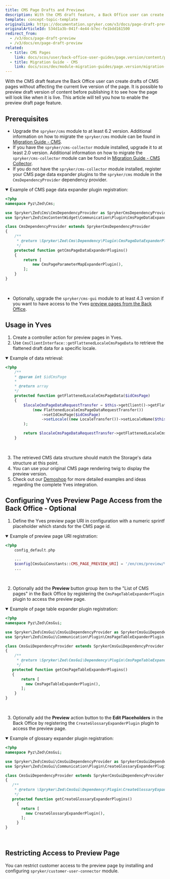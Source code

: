 ```yaml
---
title: CMS Page Drafts and Previews
description: With the CMS draft feature, a Back Office user can create drafts of CMS pages without affecting the current live version of the page.
template: concept-topic-template
originalLink: https://documentation.spryker.com/v3/docs/page-draft-preview
originalArticleId: 534d1a3b-041f-4e44-b7ec-fe1bdd161500
redirect_from:
  - /v3/docs/page-draft-preview
  - /v3/docs/en/page-draft-preview
related:
  - title: CMS Pages
    link: docs/scos/user/back-office-user-guides/page.version/content/pages/cms-pages.html
  - title: Migration Guide - CMS
    link: docs/scos/dev/module-migration-guides/page.version/migration-guide-cms.html
---
```


With the CMS draft feature the Back Office user can create drafts of CMS pages without affecting the current live version of the page. It is possible to preview draft version of content before publishing it to see how the page will look like when it is live. This article will tell you how to enable the preview draft page feature.

## Prerequisites
* Upgrade the `spryker/cms` module to at least 6.2 version. Additional information on how to migrate the `spryker/cms` module can be found in [Migration Guide - CMS](/docs/scos/dev/module-migration-guides/{{page.version}}/migration-guide-cms.html).
* If you have the `spryker/cms-collector` module installed, upgrade it to at least 2.0 version. Additional information on how to migrate the `spryker/cms-collector` module can be found in [Migration Guide - CMS Collector](/docs/scos/dev/module-migration-guides/{{page.version}}/migration-guide-cms.html-collector).
* If you do not have the `spryker/cms-collector` module installed, register your CMS page data expander plugins to the `spryker/cms` module in the `CmsDependencyProvider` dependency provider.

<details open>
<summary markdown='span'>Example of CMS page data expander plugin registration:</summary>
    
```php
<?php
namespace Pyz\Zed\Cms;

use Spryker\Zed\Cms\CmsDependencyProvider as SprykerCmsDependencyProvider;
use Spryker\Zed\CmsContentWidget\Communication\Plugin\CmsPageDataExpander\CmsPageParameterMapExpanderPlugin;

class CmsDependencyProvider extends SprykerCmsDependencyProvider
{
    /**
     * @return \Spryker\Zed\Cms\Dependency\Plugin\CmsPageDataExpanderPluginInterface[]
     */
    protected function getCmsPageDataExpanderPlugins()
    {
        return [
            new CmsPageParameterMapExpanderPlugin(),
        ];
    }
}
```

</br>
</details>

* Optionally, upgrade the `spryker/cms-gui` module to at least 4.3 version if you want to have access to the Yves [preview pages from the Back Office](/docs/scos/user/back-office-user-guides/{{page.version}}/content/pages/managing-cms-pages.html#previewing-cms-pages).

## Usage in Yves
1. Create a controller action for preview pages in Yves.
2. Use `CmsClientInterface::getFlattenedLocaleCmsPageData` to retrieve the flattened draft data for a specific locale.

<details open>
<summary markdown='span'>Example of data retrieval:</summary>

```php
<?php
    /**
    * @param int $idCmsPage
    *
    * @return array
    */
    protected function getFlattenedLocaleCmsPageData($idCmsPage)
    {
        $localeCmsPageDataRequestTransfer = $this->getClient()->getFlattenedLocaleCmsPageData(
            (new FlattenedLocaleCmsPageDataRequestTransfer())
                ->setIdCmsPage($idCmsPage)
                ->setLocale((new LocaleTransfer())->setLocaleName($this->getLocale()))
        );

        return $localeCmsPageDataRequestTransfer->getFlattenedLocaleCmsPageData();
    }
```

</br>
</details>

3. The retrieved CMS data structure should match the Storage's data structure at this point.
4. You can use your original CMS page rendering twig to display the preview version.
5. Check out our [Demoshop](https://github.com/spryker/demoshop) for more detailed examples and ideas regarding the complete Yves integration.

## Configuring Yves Preview Page Access from the Back Office - Optional

1. Define the Yves preview page URI in configuration with a numeric sprintf placeholder which stands for the CMS page id.

<details open>
<summary markdown='span'>Example of preview page URI registration:</summary>

```php
<?php
    config_default.php

    ...
    $config[CmsGuiConstants::CMS_PAGE_PREVIEW_URI] = '/en/cms/preview/%d';
    ...
```

</br>
</details>

2. Optionally add the **Preview** button group item to the "List of CMS pages" in the Back Office by registering the `CmsPageTableExpanderPlugin` plugin to access the preview page.

<details open>
<summary markdown='span'>Example of page table expander plugin registration:</summary>

```php
<?php
namespace Pyz\Zed\CmsGui;

use Spryker\Zed\CmsGui\CmsGuiDependencyProvider as SprykerCmsGuiDependencyProvider;
use Spryker\Zed\CmsGui\Communication\Plugin\CmsPageTableExpanderPlugin;

class CmsGuiDependencyProvider extends SprykerCmsGuiDependencyProvider
{
    /**
     * @return \Spryker\Zed\CmsGui\Dependency\Plugin\CmsPageTableExpanderPluginInterface[]
     */
   protected function getCmsPageTableExpanderPlugins()
   {
       return [
         new CmsPageTableExpanderPlugin(),
       ];
    }
}
```

</br>
</details>

3. Optionally add the **Preview** action button to the **Edit Placeholders** in the Back Office by registering the `CreateGlossaryExpanderPlugin` plugin to access the preview page.

<details open>
<summary markdown='span'>Example of glossary expander plugin registration:</summary>

```php
<?php
namespace Pyz\Zed\CmsGui;

use Spryker\Zed\CmsGui\CmsGuiDependencyProvider as SprykerCmsGuiDependencyProvider;
use Spryker\Zed\CmsGui\Communication\Plugin\CreateGlossaryExpanderPlugin;

class CmsGuiDependencyProvider extends SprykerCmsGuiDependencyProvider
{
   /**
    * @return \Spryker\Zed\CmsGui\Dependency\Plugin\CreateGlossaryExpanderPluginInterface[]
    */
   protected function getCreateGlossaryExpanderPlugins()
     {
       return [
         new CreateGlossaryExpanderPlugin(),
       ];
     }
}
```

</br>
</details>

## Restricting Access to Preview Page
You can restrict customer access to the preview page by installing and configuring `spryker/customer-user-connector` module.

<!-- Last review date: Sep 22, 2017 -->
